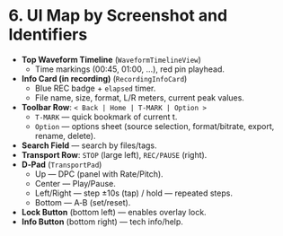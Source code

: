 # 6. UI Map by Screenshot and Identifiers

- **Top Waveform Timeline** (`WaveformTimelineView`)
  - Time markings (00:45, 01:00, …), red pin playhead.
- **Info Card (in recording)** (`RecordingInfoCard`)
  - Blue REC badge + `elapsed` timer.
  - File name, size, format, L/R meters, current peak values.
- **Toolbar Row**: `< Back | Home | T‑MARK | Option >`
  - `T‑MARK` — quick bookmark of current t.
  - `Option` — options sheet (source selection, format/bitrate, export, rename, delete).
- **Search Field** — search by files/tags.
- **Transport Row**: `STOP` (large left), `REC/PAUSE` (right).
- **D‑Pad** (`TransportPad`)
  - Up — DPC (panel with Rate/Pitch).
  - Center — Play/Pause.
  - Left/Right — step ±10s (tap) / hold — repeated steps.
  - Bottom — A‑B (set/reset).
- **Lock Button** (bottom left) — enables overlay lock.
- **Info Button** (bottom right) — tech info/help.
